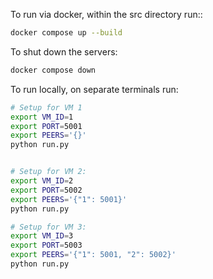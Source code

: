 To run via docker, within the src directory run:: 
```bash
docker compose up --build 
```
To shut down the servers: 
```bash
docker compose down 
```

To run locally, on separate terminals run: 

```bash
# Setup for VM 1
export VM_ID=1
export PORT=5001
export PEERS='{}'
python run.py


# Setup for VM 2:
export VM_ID=2
export PORT=5002
export PEERS='{"1": 5001}'
python run.py

# Setup for VM 3:
export VM_ID=3
export PORT=5003
export PEERS='{"1": 5001, "2": 5002}'
python run.py
```
